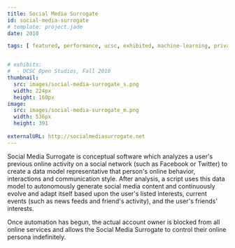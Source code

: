 ```yaml
---
title: Social Media Surrogate
id: social-media-surrogate
# template: project.jade
date: 2010

tags: [ featured, performance, ucsc, exhibited, machine-learning, privacy, twitter, facebook, social-media, nlp, python ]


# exhibits:
#  - UCSC Open Studios, Fall 2010
thumbnail:
  src: images/social-media-surrogate_s.png
  width: 224px
  height: 160px
image:
  src: images/social-media-surrogate_m.png
  width: 536px
  height: 391
  
externalURL: http://socialmediasurrogate.net
---
```


Social Media Surrogate is conceptual software which analyzes a user's previous online activity on a social network (such as Facebook 	or Twitter) to create a data model representative that person's online behavior, interactions and communication style. After analysis, a script uses this data model to autonomously generate social media content and continuously evolve and adapt itself based upon the user's listed interests, current events (such as news feeds and friend's activity), and the user's friends' interests.

Once automation has begun, the actual account owner is blocked from all online services and allows the Social Media Surrogate to control their online persona indefinitely.